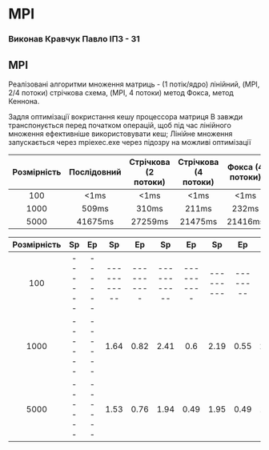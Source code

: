 # MPI

### Виконав Кравчук Павло ІПЗ - 31

## MPI

Реалізовані алгоритми множення матриць - (1 потік/ядро) лінійний, (MPI, 2/4 потоки) стрічкова схема, (MPI, 4 потоки) метод Фокса, метод Кеннона.

Задля оптимізації вокристання кешу процессора матриця B завжди транспонується перед початком операцій, щоб під час лінійного множення ефективніше використовувати кеш;
Лінійне множення запускається через mpiexec.exe через підозру на можливі оптимізації

Розмірність | Послідовний | Стрічкова (2 потоки) | Стрічкова (4 потоки) | Фокса (4 потоки) | Кеннона (4 потоки)
:----------:|:-----------:|:--------------------:|:--------------------:|:----------------:|:-----------------:
100         |<1ms         |<1ms                  |<1ms                  |<1ms              |<1ms
1000        |509ms        |310ms                 |211ms                 |232ms             |213ms
5000        |41675ms      |27259ms               |21475ms               |21416ms           |21582ms

Розмірність |  Sp  |  Ep  |    Sp     |    Ep    |    Sp     |    Ep    |   Sp    |   Ep   |   Sp    |    Ep   
:----------:|:----:|:----:|:---------:|:--------:|:---------:|:--------:|:-------:|:------:|:-------:|:-------:
100         |------|------|-----------|----------|-----------|----------|---------|--------|---------|---------
1000        |------|------|1.64       |0.82      |2.41       |0.6       |2.19     |0.55    |2.39     |0.6
5000        |------|------|1.53       |0.76      |1.94       |0.49      |1.95     |0.49    |1.93     |0.48